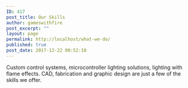 ```yaml
---
ID: 417
post_title: Our Skills
author: gameswithfire
post_excerpt: ""
layout: page
permalink: http://localhost/what-we-do/
published: true
post_date: 2017-12-22 00:52:10
---
```

Custom control systems, microcontroller lighting solutions, lighting with flame effects. CAD, fabrication and graphic design are just a few of the skills we offer.

&nbsp;

&nbsp;